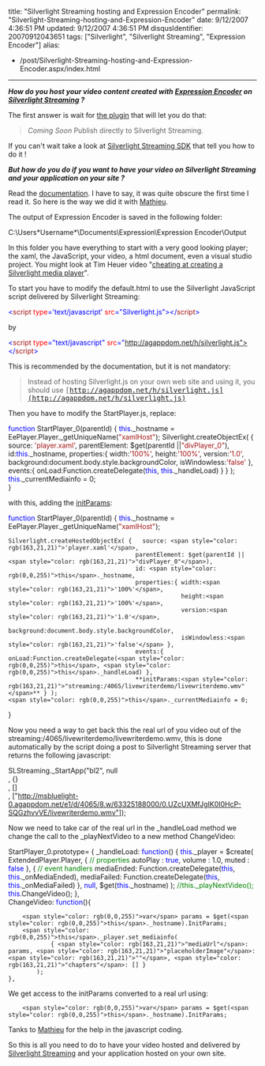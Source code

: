 title: "Silverlight Streaming hosting and Expression Encoder"
permalink: "Silverlight-Streaming-hosting-and-Expression-Encoder"
date: 9/12/2007 4:36:51 PM
updated: 9/12/2007 4:36:51 PM
disqusIdentifier: 20070912043651
tags: ["Silverlight", "Silverlight Streaming", "Expression Encoder"]
alias:
 - /post/Silverlight-Streaming-hosting-and-Expression-Encoder.aspx/index.html
---
***How do you host your video content created with ***[***Expression Encoder***](http://www.microsoft.com/expression/products/overview.aspx?key=encoder)*** on ***[***Silverlight Streaming***](http://silverlight.live.com/)*** ?***

The first answer is wait for [the plugin](http://www.microsoft.com/expression/products/overview.aspx?key=encoder) that will let you do that:
<!-- more -->

> *Coming Soon*
> Publish directly to Silverlight Streaming.

If you can't wait take a look at [Silverlight Streaming SDK](http://dev.live.com/silverlight/) that tell you how to do it !

***But how do you do if you want to have your video on Silverlight Streaming and your application on your site ?***

Read the [documentation](http://dev.live.com/silverlight/initparams.aspx). I have to say, it was quite obscure the first time I read it. So here is the way we did it with [Mathieu](http://www.techheadbrothers.com/Auteurs.aspx/mathieu-kempe).

The output of Expression Encoder is saved in the following folder:

C:\Users\*Username*\Documents\Expression\Expression Encoder\Output

In this folder you have everything to start with a very good looking player; the xaml, the JavaScript, your video, a html document, even a visual studio project. You might look at Tim Heuer video "[cheating at creating a Silverlight media player](http://www.timheuer.com/blog/archive/2007/08/31/cheating-creating-silverlight-media-player.aspx)".

To start you have to modify the default.html to use the Silverlight JavaScript script delivered by Silverlight Streaming:

<span style="color: rgb(0,0,255)"><</span><span style="color: rgb(163,21,21)">script</span> <span style="color: rgb(255,0,0)">type</span><span style="color: rgb(0,0,255)">='text/javascript'</span> <span style="color: rgb(255,0,0)">src</span><span style="color: rgb(0,0,255)">="Silverlight.js"></</span><span style="color: rgb(163,21,21)">script</span><span style="color: rgb(0,0,255)">></span>

[](http://11011.net/software/vspaste)by

<span style="color: rgb(0,0,255)"><</span><span style="color: rgb(163,21,21)">script</span> <span style="color: rgb(255,0,0)">type</span><span style="color: rgb(0,0,255)">="text/javascript"</span> <span style="color: rgb(255,0,0)">src</span><span style="color: rgb(0,0,255)">="http://agappdom.net/h/silverlight.js"></</span><span style="color: rgb(163,21,21)">script</span><span style="color: rgb(0,0,255)">>
</span>
[](http://11011.net/software/vspaste)


This is recommended by the documentation, but it is not mandatory:

> Instead of hosting Silverlight.js on your own web site and using it, you should use <tt>[http://agappdom.net/h/silverlight.js](http://agappdom.net/h/silverlight.js)</tt>

Then you have to modify the StartPlayer.js, replace:

<span style="color: rgb(0,0,255)">function</span> StartPlayer_0(parentId) {
    <span style="color: rgb(0,0,255)">this</span>._hostname = EePlayer.Player._getUniqueName(<span style="color: rgb(163,21,21)">"xamlHost"</span>);
    Silverlight.createObjectEx( {   source: <span style="color: rgb(163,21,21)">'player.xaml'</span>, 
                                    parentElement: $get(parentId ||<span style="color: rgb(163,21,21)">"divPlayer_0"</span>), 
                                    id:<span style="color: rgb(0,0,255)">this</span>._hostname, 
                                    properties:{ width:<span style="color: rgb(163,21,21)">'100%'</span>, 
                                                 height:<span style="color: rgb(163,21,21)">'100%'</span>, 
                                                 version:<span style="color: rgb(163,21,21)">'1.0'</span>, 
                                                 background:document.body.style.backgroundColor, 
                                                 isWindowless:<span style="color: rgb(163,21,21)">'false'</span> }, 
                                    events:{ onLoad:Function.createDelegate(<span style="color: rgb(0,0,255)">this</span>, <span style="color: rgb(0,0,255)">this</span>._handleLoad) } } );
    <span style="color: rgb(0,0,255)">this</span>._currentMediainfo = 0;      
}


with this, adding the [initParams](http://dev.live.com/silverlight/initparams.aspx):

<span style="color: rgb(0,0,255)">function</span> StartPlayer_0(parentId) {
    <span style="color: rgb(0,0,255)">this</span>._hostname = EePlayer.Player._getUniqueName(<span style="color: rgb(163,21,21)">"xamlHost"</span>);

    Silverlight.createHostedObjectEx( {   source: <span style="color: rgb(163,21,21)">'player.xaml'</span>, 
                                        parentElement: $get(parentId ||<span style="color: rgb(163,21,21)">"divPlayer_0"</span>), 
                                        id: <span style="color: rgb(0,0,255)">this</span>._hostname, 
                                        properties:{ width:<span style="color: rgb(163,21,21)">'100%'</span>, 
                                                     height:<span style="color: rgb(163,21,21)">'100%'</span>, 
                                                     version:<span style="color: rgb(163,21,21)">'1.0'</span>, 
                                                     background:document.body.style.backgroundColor, 
                                                     isWindowless:<span style="color: rgb(163,21,21)">'false'</span> }, 
                                        events:{ onLoad:Function.createDelegate(<span style="color: rgb(0,0,255)">this</span>, <span style="color: rgb(0,0,255)">this</span>._handleLoad) },
                                        **initParams:<span style="color: rgb(163,21,21)">"streaming:/4065/livewriterdemo/livewriterdemo.wmv"</span>** } );
    <span style="color: rgb(0,0,255)">this</span>._currentMediainfo = 0;      
}

[](http://11011.net/software/vspaste)


Now you need a way to get back this the real url of you video out of the streaming:/4065/livewriterdemo/livewriterdemo.wmv, this is done automatically by the script doing a post to Silverlight Streaming server that returns the following javascript:

SLStreaming._StartApp("bl2", null  
, {}  
, []  
, ["http://msbluelight-0.agappdom.net/e1/d/4065/8.w/63325188000/0.UZcUXMfJgIK0I0HcP-SQGzhvvVE/livewriterdemo.wmv"]);

Now we need to take car of the real url in the _handleLoad method we change the call to the _playNextVideo to a new method ChangeVideo:

StartPlayer_0.prototype= {
    _handleLoad: <span style="color: rgb(0,0,255)">function</span>() {
        <span style="color: rgb(0,0,255)">this</span>._player = $create(   ExtendedPlayer.Player, 
                                  { <span style="color: rgb(0,128,0)">// properties
</span>                                    autoPlay    : <span style="color: rgb(0,0,255)">true</span>, 
                                    volume      : 1.0,
                                    muted       : <span style="color: rgb(0,0,255)">false
</span>                                  }, 
                                  { <span style="color: rgb(0,128,0)">// event handlers
</span>                                    mediaEnded: Function.createDelegate(<span style="color: rgb(0,0,255)">this</span>, <span style="color: rgb(0,0,255)">this</span>._onMediaEnded),
                                    mediaFailed: Function.createDelegate(<span style="color: rgb(0,0,255)">this</span>, <span style="color: rgb(0,0,255)">this</span>._onMediaFailed)
                                  },
                                  <span style="color: rgb(0,0,255)">null</span>, $get(<span style="color: rgb(0,0,255)">this</span>._hostname)  ); 
        <span style="color: rgb(0,128,0)">//this._playNextVideo();     
</span>        <span style="color: rgb(0,0,255)">this</span>.ChangeVideo();
    },    
    ChangeVideo: <span style="color: rgb(0,0,255)">function</span>(){            

        <span style="color: rgb(0,0,255)">var</span> params = $get(<span style="color: rgb(0,0,255)">this</span>._hostname).InitParams;
        <span style="color: rgb(0,0,255)">this</span>._player.set_mediainfo(
                { <span style="color: rgb(163,21,21)">"mediaUrl"</span>: params, <span style="color: rgb(163,21,21)">"placeholderImage"</span>: <span style="color: rgb(163,21,21)">""</span>, <span style="color: rgb(163,21,21)">"chapters"</span>: [] }  
            );                                                                                                              
    },                  


We get access to the initParams converted to a real url using:

        <span style="color: rgb(0,0,255)">var</span> params = $get(<span style="color: rgb(0,0,255)">this</span>._hostname).InitParams;

Tanks to [Mathieu](http://www.techheadbrothers.com/Auteurs.aspx/mathieu-kempe) for the help in the javascript coding.

So this is all you need to do to have your video hosted and delivered by [Silverlight Streaming](http://silverlight.live.com/) and your application hosted on your own site.
